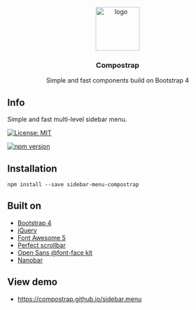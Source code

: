 <p align="center">
  <img src="https://avatars0.githubusercontent.com/u/50230834?s=400&u=3551f498f489486fb0ee563171d5fb2d43892a17&v=4" width="100" alt="logo">
</p>

<h3 align="center">Compostrap</h3>
<p align="center">Simple and fast components build on Bootstrap 4</p>

## Info
Simple and fast multi-level sidebar menu.

[![License: MIT](https://img.shields.io/badge/License-MIT-yellow.svg)](https://raw.githubusercontent.com/compostrap/sidebar-menu/master/license.md)

[![npm version](https://badge.fury.io/js/sidebar-menu-compostrap.svg)](https://badge.fury.io/js/sidebar-menu-compostrap)

## Installation
```
npm install --save sidebar-menu-compostrap
```

## Built on

- [Bootstrap 4](https://getbootstrap.com)
- [jQuery](https://jquery.com)
- [Font Awesome 5](https://fontawesome.com)
- [Perfect scrollbar](https://github.com/mdbootstrap/perfect-scrollbar)
- [Open Sans @font-face kit](https://github.com/FontFaceKit/open-sans)
- [Nanobar](https://github.com/jacoborus/nanobar)

## View demo

- https://compostrap.github.io/sidebar.menu
